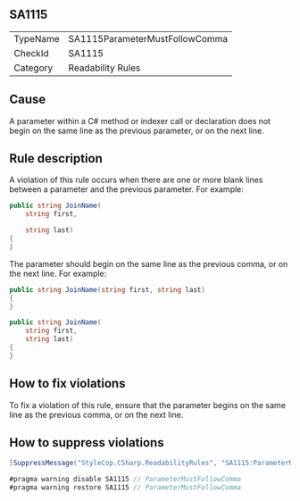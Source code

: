 ﻿## SA1115

<table>
<tr>
  <td>TypeName</td>
  <td>SA1115ParameterMustFollowComma</td>
</tr>
<tr>
  <td>CheckId</td>
  <td>SA1115</td>
</tr>
<tr>
  <td>Category</td>
  <td>Readability Rules</td>
</tr>
</table>

## Cause

A parameter within a C# method or indexer call or declaration does not begin on the same line as the previous parameter, or on the next line.

## Rule description

A violation of this rule occurs when there are one or more blank lines between a parameter and the previous parameter. For example:

```csharp
public string JoinName(
    string first, 

    string last)
{
}
```

The parameter should begin on the same line as the previous comma, or on the next line. For example:

```csharp
public string JoinName(string first, string last)
{
}

public string JoinName(
    string first, 
    string last)
{
}
```

## How to fix violations

To fix a violation of this rule, ensure that the parameter begins on the same line as the previous comma, or on the next line.

## How to suppress violations

```csharp
[SuppressMessage("StyleCop.CSharp.ReadabilityRules", "SA1115:ParameterMustFollowComma", Justification = "Reviewed.")]
```

```csharp
#pragma warning disable SA1115 // ParameterMustFollowComma
#pragma warning restore SA1115 // ParameterMustFollowComma
```
